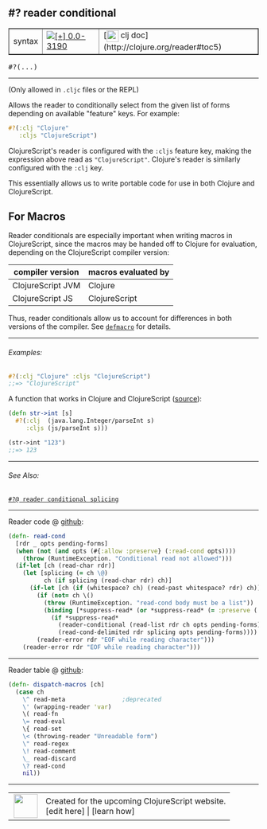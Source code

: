 ## #? reader conditional



 <table border="1">
<tr>
<td>syntax</td>
<td><a href="https://github.com/cljsinfo/cljs-api-docs/tree/0.0-3190"><img valign="middle" alt="[+] 0.0-3190" title="Added in 0.0-3190" src="https://img.shields.io/badge/+-0.0--3190-lightgrey.svg"></a> </td>
<td>
[<img height="24px" valign="middle" src="http://i.imgur.com/1GjPKvB.png"> clj doc](http://clojure.org/reader#toc5)
</td>
</tr>
</table>

<samp>#?(...)</samp><br>

---


(Only allowed in `.cljc` files or the REPL)

Allows the reader to conditionally select from the given list of forms
depending on available "feature" keys.  For example:

```clj
#?(:clj "Clojure"
   :cljs "ClojureScript")
```

ClojureScript's reader is configured with the `:cljs` feature key, making the
expression above read as `"ClojureScript"`.  Clojure's reader is
similarly configured with the `:clj` key.

This essentially allows us to write portable code for use in both Clojure and
ClojureScript.

## For Macros

Reader conditionals are especially important when writing macros in
ClojureScript, since the macros may be handed off to Clojure for evaluation,
depending on the ClojureScript compiler version:

| compiler version  | macros evaluated by |
|-------------------|---------------------|
| ClojureScript JVM | Clojure             |
| ClojureScript JS  | ClojureScript       |

Thus, reader conditionals allow us to account for differences in both versions
of the compiler.  See [`defmacro`][doc:cljs.core/defmacro] for details.

[doc:cljs.core/defmacro]:../cljs.core/defmacro.md

---

###### Examples:

```clj
#?(:clj "Clojure" :cljs "ClojureScript")
;;=> "ClojureScript"
```

A function that works in Clojure and ClojureScript ([source]):

[source]:https://github.com/lymingtonprecision/route-ccrs/blob/c579aea05504736f2cfbd31c3c755f7e25fdad77/src/route_ccrs/manufacturing_methods.cljc#L8-L10

```clj
(defn str->int [s]
  #?(:clj  (java.lang.Integer/parseInt s)
     :cljs (js/parseInt s)))

(str->int "123")
;;=> 123
```



---

###### See Also:

[`#?@ reader conditional splicing`](../syntax/cond-splicing.md)<br>

---





Reader code @ [github](https://github.com/clojure/tools.reader/blob/tools.reader-0.9.1/src/main/clojure/clojure/tools/reader.clj#L483-L498):

```clj
(defn- read-cond
  [rdr _ opts pending-forms]
  (when (not (and opts (#{:allow :preserve} (:read-cond opts))))
    (throw (RuntimeException. "Conditional read not allowed")))
  (if-let [ch (read-char rdr)]
    (let [splicing (= ch \@)
          ch (if splicing (read-char rdr) ch)]
      (if-let [ch (if (whitespace? ch) (read-past whitespace? rdr) ch)]
        (if (not= ch \()
          (throw (RuntimeException. "read-cond body must be a list"))
          (binding [*suppress-read* (or *suppress-read* (= :preserve (:read-cond opts)))]
            (if *suppress-read*
              (reader-conditional (read-list rdr ch opts pending-forms) splicing)
              (read-cond-delimited rdr splicing opts pending-forms))))
        (reader-error rdr "EOF while reading character")))
    (reader-error rdr "EOF while reading character")))
```

<!--
Repo - tag - source tree - lines:

 <pre>
tools.reader @ tools.reader-0.9.1
└── src
    └── main
        └── clojure
            └── clojure
                └── tools
                    └── <ins>[reader.clj:483-498](https://github.com/clojure/tools.reader/blob/tools.reader-0.9.1/src/main/clojure/clojure/tools/reader.clj#L483-L498)</ins>
</pre>
-->

---
Reader table @ [github](https://github.com/clojure/tools.reader/blob/tools.reader-0.9.1/src/main/clojure/clojure/tools/reader.clj#L748-L760):

```clj
(defn- dispatch-macros [ch]
  (case ch
    \^ read-meta                ;deprecated
    \' (wrapping-reader 'var)
    \( read-fn
    \= read-eval
    \{ read-set
    \< (throwing-reader "Unreadable form")
    \" read-regex
    \! read-comment
    \_ read-discard
    \? read-cond
    nil))
```

<!--
Repo - tag - source tree - lines:

 <pre>
tools.reader @ tools.reader-0.9.1
└── src
    └── main
        └── clojure
            └── clojure
                └── tools
                    └── <ins>[reader.clj:748-760](https://github.com/clojure/tools.reader/blob/tools.reader-0.9.1/src/main/clojure/clojure/tools/reader.clj#L748-L760)</ins>
</pre>
-->

---



 <table>
<tr><td>
<img valign="middle" align="right" width="48px" src="http://i.imgur.com/Hi20huC.png">
</td><td>
Created for the upcoming ClojureScript website.<br>
[edit here] | [learn how]
</td></tr></table>

[edit here]:https://github.com/cljsinfo/cljs-api-docs/blob/master/cljsdoc/syntax/cond.cljsdoc
[learn how]:https://github.com/cljsinfo/cljs-api-docs/wiki/cljsdoc-files

<!--

This information was too distracting to show to readers, but I'll leave it
commented here since it is helpful to:

- pretty-print the data used to generate this document
- and show how to retrieve that data



The API data for this symbol:

```clj
{:description "(Only allowed in `.cljc` files or the REPL)\n\nAllows the reader to conditionally select from the given list of forms\ndepending on available \"feature\" keys.  For example:\n\n```clj\n#?(:clj \"Clojure\"\n   :cljs \"ClojureScript\")\n```\n\nClojureScript's reader is configured with the `:cljs` feature key, making the\nexpression above read as `\"ClojureScript\"`.  Clojure's reader is\nsimilarly configured with the `:clj` key.\n\nThis essentially allows us to write portable code for use in both Clojure and\nClojureScript.\n\n## For Macros\n\nReader conditionals are especially important when writing macros in\nClojureScript, since the macros may be handed off to Clojure for evaluation,\ndepending on the ClojureScript compiler version:\n\n| compiler version  | macros evaluated by |\n|-------------------|---------------------|\n| ClojureScript JVM | Clojure             |\n| ClojureScript JS  | ClojureScript       |\n\nThus, reader conditionals allow us to account for differences in both versions\nof the compiler.  See [doc:cljs.core/defmacro] for details.",
 :ns "syntax",
 :name "cond",
 :history [["+" "0.0-3190"]],
 :type "syntax",
 :related ["syntax/cond-splicing"],
 :full-name-encode "syntax/cond",
 :extra-sources ({:code "(defn- read-cond\n  [rdr _ opts pending-forms]\n  (when (not (and opts (#{:allow :preserve} (:read-cond opts))))\n    (throw (RuntimeException. \"Conditional read not allowed\")))\n  (if-let [ch (read-char rdr)]\n    (let [splicing (= ch \\@)\n          ch (if splicing (read-char rdr) ch)]\n      (if-let [ch (if (whitespace? ch) (read-past whitespace? rdr) ch)]\n        (if (not= ch \\()\n          (throw (RuntimeException. \"read-cond body must be a list\"))\n          (binding [*suppress-read* (or *suppress-read* (= :preserve (:read-cond opts)))]\n            (if *suppress-read*\n              (reader-conditional (read-list rdr ch opts pending-forms) splicing)\n              (read-cond-delimited rdr splicing opts pending-forms))))\n        (reader-error rdr \"EOF while reading character\")))\n    (reader-error rdr \"EOF while reading character\")))",
                  :title "Reader code",
                  :repo "tools.reader",
                  :tag "tools.reader-0.9.1",
                  :filename "src/main/clojure/clojure/tools/reader.clj",
                  :lines [483 498]}
                 {:code "(defn- dispatch-macros [ch]\n  (case ch\n    \\^ read-meta                ;deprecated\n    \\' (wrapping-reader 'var)\n    \\( read-fn\n    \\= read-eval\n    \\{ read-set\n    \\< (throwing-reader \"Unreadable form\")\n    \\\" read-regex\n    \\! read-comment\n    \\_ read-discard\n    \\? read-cond\n    nil))",
                  :title "Reader table",
                  :repo "tools.reader",
                  :tag "tools.reader-0.9.1",
                  :filename "src/main/clojure/clojure/tools/reader.clj",
                  :lines [748 760]}),
 :usage ["#?(...)"],
 :examples [{:id "eec90f",
             :content "```clj\n#?(:clj \"Clojure\" :cljs \"ClojureScript\")\n;;=> \"ClojureScript\"\n```\n\nA function that works in Clojure and ClojureScript ([source]):\n\n[source]:https://github.com/lymingtonprecision/route-ccrs/blob/c579aea05504736f2cfbd31c3c755f7e25fdad77/src/route_ccrs/manufacturing_methods.cljc#L8-L10\n\n```clj\n(defn str->int [s]\n  #?(:clj  (java.lang.Integer/parseInt s)\n     :cljs (js/parseInt s)))\n\n(str->int \"123\")\n;;=> 123\n```"}],
 :full-name "syntax/cond",
 :display "#? reader conditional",
 :clj-doc "http://clojure.org/reader#toc5"}

```

Retrieve the API data for this symbol:

```clj
;; from Clojure REPL
(require '[clojure.edn :as edn])
(-> (slurp "https://raw.githubusercontent.com/cljsinfo/cljs-api-docs/catalog/cljs-api.edn")
    (edn/read-string)
    (get-in [:symbols "syntax/cond"]))
```

-->
